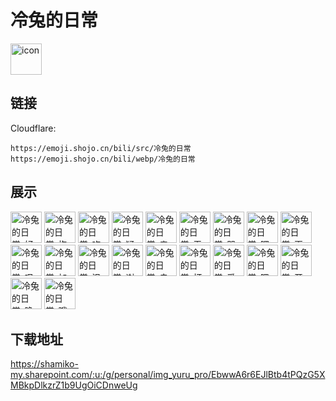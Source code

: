 # 冷兔的日常
<img src="https://emoji.shojo.cn/bili/src/冷兔的日常/icon.png" width="50" height="50" alt="icon">

## 链接
Cloudflare:
```
https://emoji.shojo.cn/bili/src/冷兔的日常
https://emoji.shojo.cn/bili/webp/冷兔的日常
```
## 展示
<img src="https://emoji.shojo.cn/bili/src/冷兔的日常/冷兔的日常-好的.png" width="50" height="50" alt="冷兔的日常-好的">
<img src="https://emoji.shojo.cn/bili/src/冷兔的日常/冷兔的日常-抱抱.png" width="50" height="50" alt="冷兔的日常-抱抱">
<img src="https://emoji.shojo.cn/bili/src/冷兔的日常/冷兔的日常-吃.png" width="50" height="50" alt="冷兔的日常-吃">
<img src="https://emoji.shojo.cn/bili/src/冷兔的日常/冷兔的日常-疑惑.png" width="50" height="50" alt="冷兔的日常-疑惑">
<img src="https://emoji.shojo.cn/bili/src/冷兔的日常/冷兔的日常-亲亲.png" width="50" height="50" alt="冷兔的日常-亲亲">
<img src="https://emoji.shojo.cn/bili/src/冷兔的日常/冷兔的日常-无奈.png" width="50" height="50" alt="冷兔的日常-无奈">
<img src="https://emoji.shojo.cn/bili/src/冷兔的日常/冷兔的日常-哭泣.png" width="50" height="50" alt="冷兔的日常-哭泣">
<img src="https://emoji.shojo.cn/bili/src/冷兔的日常/冷兔的日常-嘿嘿.png" width="50" height="50" alt="冷兔的日常-嘿嘿">
<img src="https://emoji.shojo.cn/bili/src/冷兔的日常/冷兔的日常-再见.png" width="50" height="50" alt="冷兔的日常-再见">
<img src="https://emoji.shojo.cn/bili/src/冷兔的日常/冷兔的日常-叹息.png" width="50" height="50" alt="冷兔的日常-叹息">
<img src="https://emoji.shojo.cn/bili/src/冷兔的日常/冷兔的日常-加油.png" width="50" height="50" alt="冷兔的日常-加油">
<img src="https://emoji.shojo.cn/bili/src/冷兔的日常/冷兔的日常-沮丧.png" width="50" height="50" alt="冷兔的日常-沮丧">
<img src="https://emoji.shojo.cn/bili/src/冷兔的日常/冷兔的日常-谢谢.png" width="50" height="50" alt="冷兔的日常-谢谢">
<img src="https://emoji.shojo.cn/bili/src/冷兔的日常/冷兔的日常-幸苦.png" width="50" height="50" alt="冷兔的日常-幸苦">
<img src="https://emoji.shojo.cn/bili/src/冷兔的日常/冷兔的日常-打你.png" width="50" height="50" alt="冷兔的日常-打你">
<img src="https://emoji.shojo.cn/bili/src/冷兔的日常/冷兔的日常-爱你.png" width="50" height="50" alt="冷兔的日常-爱你">
<img src="https://emoji.shojo.cn/bili/src/冷兔的日常/冷兔的日常-嗯嗯.png" width="50" height="50" alt="冷兔的日常-嗯嗯">
<img src="https://emoji.shojo.cn/bili/src/冷兔的日常/冷兔的日常-开心.png" width="50" height="50" alt="冷兔的日常-开心">
<img src="https://emoji.shojo.cn/bili/src/冷兔的日常/冷兔的日常-晚安.png" width="50" height="50" alt="冷兔的日常-晚安">
<img src="https://emoji.shojo.cn/bili/src/冷兔的日常/冷兔的日常-哦.png" width="50" height="50" alt="冷兔的日常-哦">

## 下载地址

https://shamiko-my.sharepoint.com/:u:/g/personal/img_yuru_pro/EbwwA6r6EJlBtb4tPQzG5XMBkpDlkzrZ1b9UgOiCDnweUg